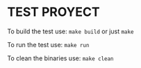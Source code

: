 # TEST PROYECT

To build the test use:
```make build``` or just ```make```

To run the test use:
```make run```

To clean the binaries use:
```make clean```
